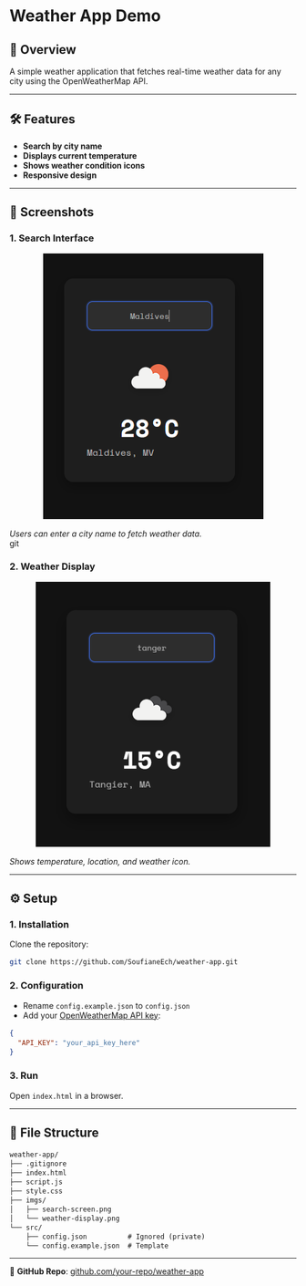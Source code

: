 # Weather App Demo

## 📌 Overview  
A simple weather application that fetches real-time weather data for any city using the OpenWeatherMap API.  

---

## 🛠️ Features  
- **Search by city name**  
- **Displays current temperature**  
- **Shows weather condition icons**  
- **Responsive design**  

---

## 📸 Screenshots  

### 1. **Search Interface**  

<div align=center>

![Search Interface](https://github.com/SoufianeEch/WatherApp/blob/main/imgs/Screenshot01.png)  

</div>

*Users can enter a city name to fetch weather data.*  
git
### 2. **Weather Display**  

<div align=center>

![Weather Display](https://github.com/SoufianeEch/WatherApp/blob/main/imgs/Screenshot02.png)  

</div>

*Shows temperature, location, and weather icon.*  

---

## ⚙️ Setup  

### 1. **Installation**  
Clone the repository:  
```bash  
git clone https://github.com/SoufianeEch/weather-app.git  
```  

### 2. **Configuration**  
- Rename `config.example.json` to `config.json`  
- Add your [OpenWeatherMap API key](https://openweathermap.org/api):  
```json  
{  
  "API_KEY": "your_api_key_here"  
}  
```  

### 3. **Run**  
Open `index.html` in a browser.  

---

## 📂 File Structure  
```  
weather-app/  
├── .gitignore  
├── index.html  
├── script.js  
├── style.css  
├── imgs/  
│   ├── search-screen.png  
│   └── weather-display.png  
└── src/  
    ├── config.json          # Ignored (private)  
    └── config.example.json  # Template  
```  

---


🔗 **GitHub Repo**: [github.com/your-repo/weather-app](https://github.com/SoufianEch/weather-app)  
